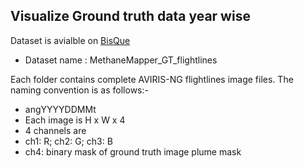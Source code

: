 ## Visualize Ground truth data year wise

Dataset is avialble on [BisQue](https://bisque2.ece.ucsb.edu/client_service/view?resource=https://bisque2.ece.ucsb.edu/data_service/00-kKkPJUHK6KJDEVBRfDpmmA)

* Dataset name : MethaneMapper_GT_flightlines
  
Each folder contains complete AVIRIS-NG flightlines image files. The naming convention is as follows:-
- angYYYYDDMMt
- Each image is H x W x 4
- 4 channels are
- ch1: R; ch2: G; ch3: B
- ch4: binary mask of ground truth image plume mask
